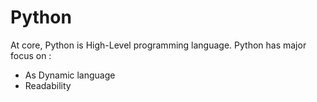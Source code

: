 # Python
At core, Python is High-Level programming language. Python has major focus on :
- As Dynamic language
- Readability
